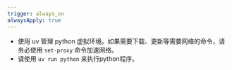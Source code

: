 ```yaml
---
trigger: always_on
alwaysApply: true
---
```

- 使用 uv 管理 python 虚拟环境。如果需要下载、更新等需要网络的命令，请务必使用 `set-proxy` 命令加速网络。
- 请使用 `uv run python` 来执行python程序。